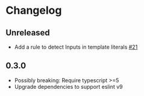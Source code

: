 # Changelog

## Unreleased
- Add a rule to detect Inputs in template literals
  [#21](https://github.com/pulumi/eslint-plugin-pulumi/pull/21)

## 0.3.0

- Possibly breaking: Require typescript >=5
- Upgrade dependencies to support eslint v9
